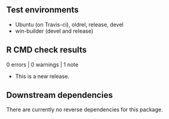 ## Test environments

* Ubuntu (on Travis-ci), oldrel, release, devel
* win-builder (devel and release)

## R CMD check results

0 errors | 0 warnings | 1 note

* This is a new release.

## Downstream dependencies

There are currently no reverse dependencies for this package.